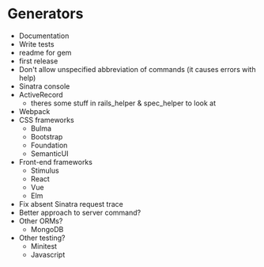 # Generators
- Documentation
- Write tests
- readme for gem
- first release
- Don't allow unspecified abbreviation of commands (it causes errors with help)
- Sinatra console
- ActiveRecord
  - theres some stuff in rails_helper & spec_helper to look at
- Webpack
- CSS frameworks
  - Bulma
  - Bootstrap
  - Foundation
  - SemanticUI
- Front-end frameworks
  - Stimulus
  - React
  - Vue
  - Elm
- Fix absent Sinatra request trace
- Better approach to server command?
- Other ORMs?
  - MongoDB
- Other testing?
  - Minitest
  - Javascript
